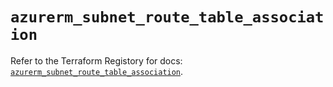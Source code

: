 # `azurerm_subnet_route_table_association`

Refer to the Terraform Registory for docs: [`azurerm_subnet_route_table_association`](https://registry.terraform.io/providers/hashicorp/azurerm/3.77.0/docs/resources/subnet_route_table_association).
